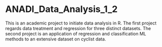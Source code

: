 # ANADI_Data_Analysis_1_2
This is an academic project to initiate data analysis in R. The first project regards data treatment and regression for three distinct datasets. The second project is an application of regression and classification ML methods to an extensive dataset on cyclist data.
